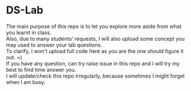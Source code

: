 # DS-Lab
The main purpose of this repo is to let you explore more aside from what you learnt in class.\
Also, due to many students' requests, I will also upload some concept you may used to answer your lab questions.\
To clarify, I won't upload full code here as you are the one should figure it out. =) \
If you have any question, can try raise issue in this repo and I will try my best to find time answer you. \
I will update/check this repo irregularly, because sometimes I might forget when I am busy.
